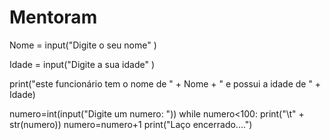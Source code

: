 # Mentoram
Nome = input("Digite o seu nome"  )

Idade = input("Digite a sua idade"  )

print("este funcionário tem o nome de " +  Nome + " e possui a idade de " +  Idade)

numero=int(input("Digite um numero: "))
while numero<100:
    print("\t" + str(numero))
    numero=numero+1
print("Laço encerrado....")
